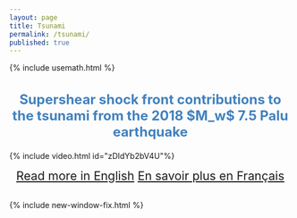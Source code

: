 ```yaml
---
layout: page
title: Tsunami
permalink: /tsunami/
published: true
---
```

{% include usemath.html %}

<div class="pagewidth">

<h2 align="center" style="color:#4181BD; font-size:18pt">Supershear shock front contributions to the tsunami from the 2018 $M_w$ 7.5 Palu earthquake</h2>	

{% include video.html id="zDldYb2bV4U"%}

<div id="watchbtn" style="text-align:center;font-size:16pt">
		<a href="{{site.baseurl}}/tsunami-en/">Read more in English</a>
		<a href="{{site.baseurl}}/tsunami-fr/">En savoir plus en Français</a>
</div>
 &nbsp;&nbsp;&nbsp;




{% include new-window-fix.html %}
</div>


